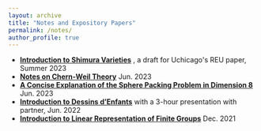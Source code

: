 ```yaml
---
layout: archive
title: "Notes and Expository Papers"
permalink: /notes/
author_profile: true
---
```


+ **[Introduction to Shimura Varieties](../assets/REU_paper_Hang_Chen(draft).pdf)**
  , a draft for Uchicago's REU paper, Summer 2023 
+ **[Notes on Chern-Weil Theory](../assets/Notes_on_Chern_Weil_Theory.pdf)**  Jun. 2023  
+ **[A Concise Explanation of the Sphere Packing Problem in Dimension 8](../assets/A_Concise_Explanation_of_the_Sphere_Packing_Problem_in_Dimension_8.pdf)**  Jun. 2023
+ **[Introduction to Dessins d’Enfants](../assets/Intro_to_dessins.pdf)**
   with a 3-hour presentation with partner, Jun. 2022
+ **[Introduction to Linear Representation of Finite Groups](../assets/Introduction_to_Representation_Theory_of_Finite_Groups.pdf)**  Dec. 2021
  

